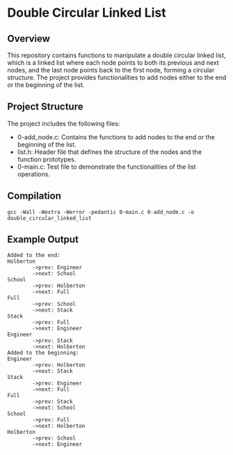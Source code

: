 # Double Circular Linked List

## Overview
This repository contains functions to manipulate a double circular linked list, which is a linked list where each node points to both its previous and next nodes, and the last node points back to the first node, forming a circular structure. The project provides functionalities to add nodes either to the end or the beginning of the list.

## Project Structure
The project includes the following files:

- 0-add_node.c: Contains the functions to add nodes to the end or the beginning of the list.
- list.h: Header file that defines the structure of the nodes and the function prototypes.
- 0-main.c: Test file to demonstrate the functionalities of the list operations.

## Compilation
```gcc -Wall -Wextra -Werror -pedantic 0-main.c 0-add_node.c -o double_circular_linked_list```

## Example Output
```
Added to the end:
Holberton
        ->prev: Engineer
        ->next: School
School
        ->prev: Holberton
        ->next: Full
Full
        ->prev: School
        ->next: Stack
Stack
        ->prev: Full
        ->next: Engineer
Engineer
        ->prev: Stack
        ->next: Holberton
Added to the beginning:
Engineer
        ->prev: Holberton
        ->next: Stack
Stack
        ->prev: Engineer
        ->next: Full
Full
        ->prev: Stack
        ->next: School
School
        ->prev: Full
        ->next: Holberton
Holberton
        ->prev: School
        ->next: Engineer
```